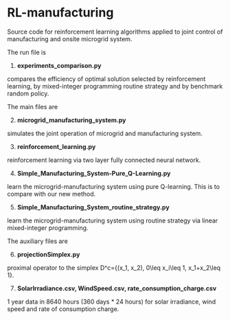 # RL-manufacturing
Source code for reinforcement learning algorithms applied to joint control of manufacturing and onsite microgrid system. 

The run file is 

1. <b>experiments_comparison.py</b>

  compares the efficiency of optimal solution selected by reinforcement learning, by mixed-integer programming routine          strategy and by benchmark random policy.

The main files are

2. <b>microgrid_manufacturing_system.py</b>

  simulates the joint operation of microgrid and manufacturing system.

3. <b>reinforcement_learning.py</b>

  reinforcement learning via two layer fully connected neural network.

4. <b>Simple_Manufacturing_System-Pure_Q-Learning.py</b>

  learn the microgrid-manufacturing system using pure Q-learning. This is to compare with our new method.

5. <b>Simple_Manufacturing_System_routine_strategy.py</b>

  learn the microgrid-manufacturing system using routine strategy via linear mixed-integer programming.

The auxiliary files are

6. <b>projectionSimplex.py</b>

  proximal operator to the simplex D^c={(x_1, x_2), 0\leq x_i\leq 1, x_1+x_2\leq 1}.

7. <b>SolarIrradiance.csv, WindSpeed.csv, rate_consumption_charge.csv</b>

  1 year data in 8640 hours (360 days * 24 hours) for solar irradiance, wind speed and rate of consumption charge.


